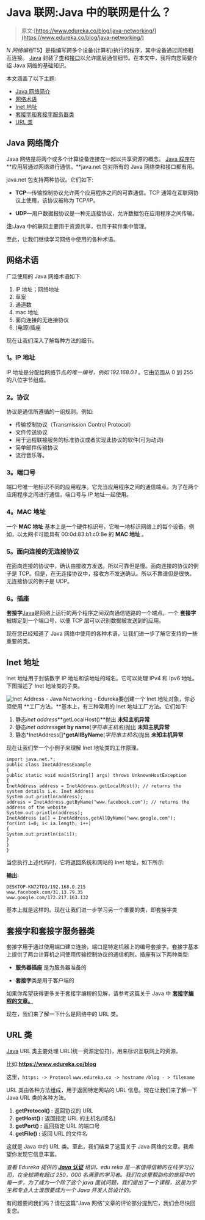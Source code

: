 # Java 联网:Java 中的联网是什么？

> 原文:[https://www.edureka.co/blog/java-networking/](https://www.edureka.co/blog/java-networking/)

*N* *网络编程*T5】是指编写跨多个设备(计算机)执行的程序，其中设备通过网络相互连接。 [Java](https://www.edureka.co/blog/java-tutorial/) 封装了[类](https://www.edureka.co/blog/java-tutorial/#obj)和[接口](https://www.edureka.co/blog/java-interface/)以允许底层通信细节。在本文中，我将向您简要介绍 Java 网络的基础知识。

本文涵盖了以下主题:

*   [Java 网络简介](#IntroductiontoJavaNetworking)
*   [网络术语](#NetworkingTerminology)
*   [Inet 地址](#InetAddress)
*   [套接字和套接字服务器类](#SocketProgramming)
*   [URL 类](#URLclass)

## **Java 网络简介**

Java 网络是将两个或多个计算设备连接在一起以共享资源的概念。 [Java 程序](https://www.edureka.co/blog/java-programs/)在 **应用层通过网络进行通信。**java.net 包对所有的 Java 网络类和接口都有用。

java.net 包支持两种协议。它们如下:

*   **TCP**—传输控制协议允许两个应用程序之间的可靠通信。TCP 通常在互联网协议上使用，该协议被称为 TCP/IP。

*   **UDP**—用户数据报协议是一种无连接协议，允许数据包在应用程序之间传输。

**注**:Java 中的联网主要用于资源共享，也用于软件集中管理。

至此，让我们继续学习网络中使用的各种术语。

## **网络术语**

广泛使用的 Java 网络术语如下:

1.  IP 地址；网络地址
2.  草案
3.  通道数
4.  mac 地址
5.  面向连接的无连接协议
6.  (电源)插座

现在让我们深入了解每种方法的细节。

### **1。IP 地址**

IP 地址是分配给网络节点*的唯一编号，例如 192.168.0.1* 。它由范围从 0 到 255 的八位字节组成。

### **2。协议**

协议是通信所遵循的一组规则。例如:

*   传输控制协议（Transmission Control Protocol）
*   文件传送协议
*   用于远程联接服务的标准协议或者实现此协议的软件(可为动词)
*   简单邮件传输协议
*   流行音乐等。

### **3。端口号**

端口号唯一地标识不同的应用程序。它充当应用程序之间的通信端点。为了在两个应用程序之间进行通信，端口号与 IP 地址一起使用。

### **4。MAC 地址**

一个 **MAC 地址** 基本上是一个硬件标识号，它唯一地标识网络上的每个设备。例如，以太网卡可能具有 00:0d:83:b1:c0:8e 的 **MAC 地址** 。

### **5。面向连接的无连接协议**

在面向连接的协议中，确认由接收方发送。所以可靠但是慢。面向连接的协议的例子是 TCP。但是，在无连接协议中，接收方不发送确认。所以不靠谱但是很快。无连接协议的例子是 UDP。

### **6。插座**

**套接字**[Java](https://www.edureka.co/blog/java-tutorial/)是网络上运行的两个程序之间双向通信链路的一个端点。一个 **套接字** 被绑定到一个端口号，以便 TCP 层可以识别数据被发送到的应用。

现在您已经知道了 Java 网络中使用的各种术语，让我们进一步了解它支持的一些重要的类。

## **Inet 地址**

Inet 地址用于封装数字 IP 地址和该地址的域名。它可以处理 IPv4 和 Ipv6 地址。下图描述了 Inet 地址类的子类。

![Inet Address - Java Networking - Edureka](../Images/ab3edee25847af149c81539587bea80c.png)要创建一个 Inet 地址对象，你必须使用  **工厂方法。**基本上，有三种常用的 Inet 地址工厂方法。它们如下:

1.  静态*inet address***getLocalHost()**抛出  **未知主机异常**
2.  静态*inet address***get by name**(*字符串主机名*)抛出  **未知主机异常**
3.  静态*InetAddress[]***getAllByName**(*字符串主机名*)抛出  **未知主机异常**

现在让我们举一个小例子来理解 Inet 地址类的工作原理。

```
import java.net.*;
public class InetAddressExample
{
public static void main(String[] args) throws UnknownHostException
{
InetAddress address = InetAddress.getLocalHost(); // returns the system details i.e. Inet Address
System.out.println(address);
address = InetAddress.getByName("www.facebook.com"); // returns the address of the website
System.out.println(address);
InetAddress ia[] = InetAddress.getAllByName("www.google.com");
for(int i=0; i< ia.length; i++)
{
System.out.println(ia[i]);
}
}
}
```

当您执行上述代码时，它将返回系统和网站的 Inet 地址，如下所示:

**输出:**

```
DESKTOP-KN72TD3/192.168.0.215
www.facebook.com/31.13.79.35
www.google.com/172.217.163.132
```

基本上就是这样的。现在让我们进一步学习另一个重要的类，即套接字类

## **套接字和套接字服务器类**

套接字用于通过使用端口建立连接，端口是特定机器上的编号套接字。套接字基本上提供了两台计算机之间使用传输控制协议的通信机制。插座有以下两种类型:

*   **服务器插座** 是为服务器准备的

*   **套接字**类是用于客户端的

如果你希望获得更多关于套接字编程的见解，请参考这篇关于 Java 中 **[套接字编程的文章。](https://www.edureka.co/blog/socket-programming-in-java/)**

现在，我们来了解一下什么是网络中的 URL 类。

## **URL 类**

[Java](https://www.edureka.co/blog/what-is-java/) URL 类主要处理 URL(统一资源定位符)，用来标识互联网上的资源。

比如:**https://www.edureka.co/blog**

这里，`https: -> Protocol` `www.edureka.co -> hostname` `/blog - > filename`

URL 类由各种方法组成，用于返回特定网站的 URL 信息。现在让我们来了解一下 Java URL 类的各种方法。

1.  **getProtocol() :** 返回协议的 URL
2.  **getHost() :** 返回指定 URL 的主机名(域名)
3.  **getPort() :** 返回指定 URL 的端口号
4.  **getFile() :** 返回 URL 的文件名

这就是 Java 中的 URL 类。至此，我们结束了这篇关于 Java 网络的文章。我希望你发现它信息丰富。

*查看 Edureka 提供的 [**Java 认证**](https://www.edureka.co/java-j2ee-training-course) 培训，edu reka 是一家值得信赖的在线学习公司，在全球拥有超过 250，000 名满意的学习者。我们在这里帮助你的旅程中的每一步，为了成为一个除了这个 java 面试问题，我们提出了一个课程，这是为学生和专业人士谁想要成为一个 Java 开发人员设计的。*

有问题要问我们吗？请在这篇“Java 网络”文章的评论部分提到它，我们会尽快回复您。